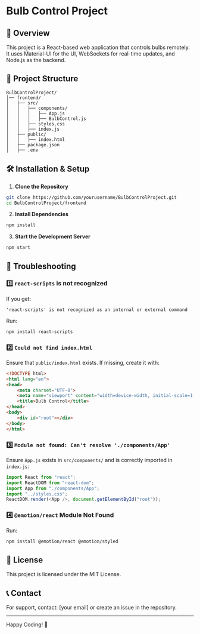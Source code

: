 # Bulb Control Project

## 🚀 Overview
This project is a React-based web application that controls bulbs remotely. It uses Material-UI for the UI, WebSockets for real-time updates, and Node.js as the backend.

## 📂 Project Structure
```
BulbControlProject/
│── frontend/
│   ├── src/
│   │   ├── components/
│   │   │   ├── App.js
│   │   │   ├── BulbControl.js
│   │   ├── styles.css
│   │   ├── index.js
│   ├── public/
│   │   ├── index.html
│   ├── package.json
│   ├── .env
```

## 🛠️ Installation & Setup

1. **Clone the Repository**
```sh
git clone https://github.com/yourusername/BulbControlProject.git
cd BulbControlProject/frontend
```

2. **Install Dependencies**
```sh
npm install
```

3. **Start the Development Server**
```sh
npm start
```

## 🔧 Troubleshooting
### 1️⃣ `react-scripts` is not recognized
If you get:
```
'react-scripts' is not recognized as an internal or external command
```
Run:
```sh
npm install react-scripts
```

### 2️⃣ `Could not find index.html`
Ensure that `public/index.html` exists. If missing, create it with:
```html
<!DOCTYPE html>
<html lang="en">
<head>
    <meta charset="UTF-8">
    <meta name="viewport" content="width=device-width, initial-scale=1.0">
    <title>Bulb Control</title>
</head>
<body>
    <div id="root"></div>
</body>
</html>
```

### 3️⃣ `Module not found: Can't resolve './components/App'`
Ensure `App.js` exists in `src/components/` and is correctly imported in `index.js`:
```js
import React from "react";
import ReactDOM from "react-dom";
import App from "./components/App";
import "../styles.css";
ReactDOM.render(<App />, document.getElementById("root"));
```

### 4️⃣ `@emotion/react` Module Not Found
Run:
```sh
npm install @emotion/react @emotion/styled
```

## 📝 License
This project is licensed under the MIT License.

## 📞 Contact
For support, contact: [your email] or create an issue in the repository.

---

Happy Coding! 🚀

